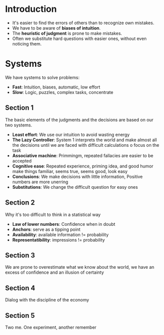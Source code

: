 # Introduction
- It's easier to find the errors of others than to recognize own mistakes.
- We have to be aware of **biases of intuition**.
- The **heuristic of judgment** is prone to make mistakes.
- Often we substitute hard questions with easier ones, without even noticing them.

# Systems
We have systems to solve problems:
- **Fast**: Intuition, biases, automatic, low effort
- **Slow**: Logic, puzzles, complex tasks, concentrate

## Section 1
The basic elements of the judgments and the decisions are based on our two systems.

- **Least effort**: We use our intuition to avoid wasting energy
- **The Lazy Controller**: System 1 interprets the world and make almost all the decisions until we are faced with difficult calculations o focus on the task 
- **Associative machine**: Primmingm, repeated fallacies are easier to be accepted
- **Cognitive ease**: Repeated experience, priming idea, and good humor make things familiar, seems true, seems good, look easy
- **Conclusions**: We make decisions with little information,  Positive numbers are more unerring
- **Substitutions**: We change the difficult question for easy ones

## Section 2
Why it's too difficult to think in a statistical way
- **Law of lower numbers**: Confidence when in doubt
- **Anchors**: serve as a tipping point
- **Availability**: available information != probability
- **Representatibility**: impressions != probability

## Section 3
We are prone to overestimate what we know about the world, we have an excess of confidence and an illusion of certainty
## Section 4
Dialog with the discipline of the economy
## Section 5
Two me. One experiment, another remember
